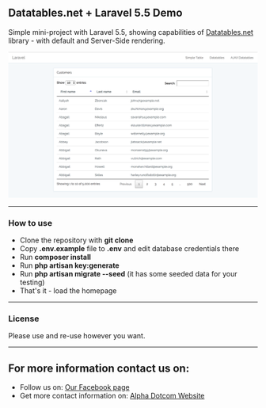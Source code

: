 ## Datatables.net + Laravel 5.5 Demo

Simple mini-project with Laravel 5.5, showing capabilities of [Datatables.net](https://datatables.net) library - with default and Server-Side rendering.

![Laravel AJAX Datatables](https://raw.githubusercontent.com/BYUKALPHA/images/master/images/datatables-image.png)

---

### How to use

- Clone the repository with __git clone__
- Copy __.env.example__ file to __.env__ and edit database credentials there
- Run __composer install__
- Run __php artisan key:generate__
- Run __php artisan migrate --seed__ (it has some seeded data for your testing)
- That's it - load the homepage

---

### License

Please use and re-use however you want.

---

## For more information contact us on: 

- Follow us on: [Our Facebook page](https://www.facebook.com/alphadotcom/) 
- Get more contact information on: [Alpha Dotcom Website](https://www.alphadotcom.net/) 
